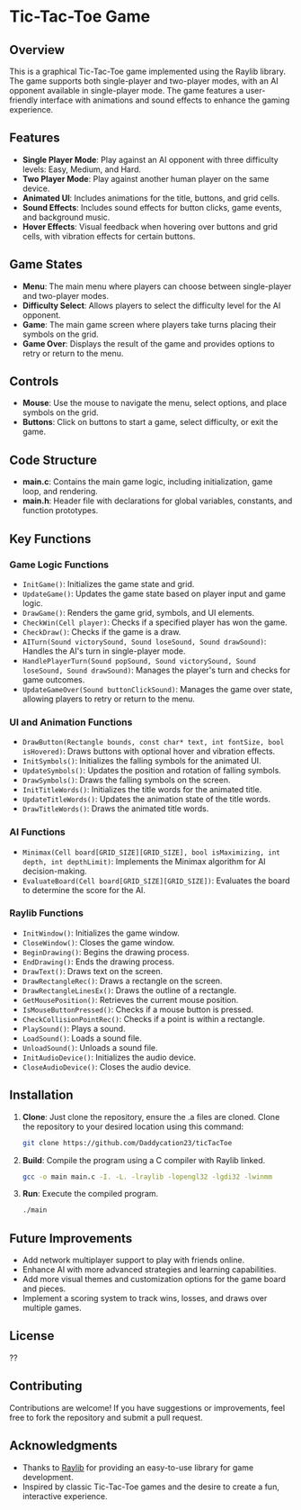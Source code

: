 # Tic-Tac-Toe Game

## Overview

This is a graphical Tic-Tac-Toe game implemented using the Raylib library. The game supports both single-player and two-player modes, with an AI opponent available in single-player mode. The game features a user-friendly interface with animations and sound effects to enhance the gaming experience.

## Features

- **Single Player Mode**: Play against an AI opponent with three difficulty levels: Easy, Medium, and Hard.
- **Two Player Mode**: Play against another human player on the same device.
- **Animated UI**: Includes animations for the title, buttons, and grid cells.
- **Sound Effects**: Includes sound effects for button clicks, game events, and background music.
- **Hover Effects**: Visual feedback when hovering over buttons and grid cells, with vibration effects for certain buttons.

## Game States

- **Menu**: The main menu where players can choose between single-player and two-player modes.
- **Difficulty Select**: Allows players to select the difficulty level for the AI opponent.
- **Game**: The main game screen where players take turns placing their symbols on the grid.
- **Game Over**: Displays the result of the game and provides options to retry or return to the menu.

## Controls

- **Mouse**: Use the mouse to navigate the menu, select options, and place symbols on the grid.
- **Buttons**: Click on buttons to start a game, select difficulty, or exit the game.

## Code Structure

- **main.c**: Contains the main game logic, including initialization, game loop, and rendering.
- **main.h**: Header file with declarations for global variables, constants, and function prototypes.

## Key Functions

### Game Logic Functions
- `InitGame()`: Initializes the game state and grid.
- `UpdateGame()`: Updates the game state based on player input and game logic.
- `DrawGame()`: Renders the game grid, symbols, and UI elements.
- `CheckWin(Cell player)`: Checks if a specified player has won the game.
- `CheckDraw()`: Checks if the game is a draw.
- `AITurn(Sound victorySound, Sound loseSound, Sound drawSound)`: Handles the AI's turn in single-player mode.
- `HandlePlayerTurn(Sound popSound, Sound victorySound, Sound loseSound, Sound drawSound)`: Manages the player's turn and checks for game outcomes.
- `UpdateGameOver(Sound buttonClickSound)`: Manages the game over state, allowing players to retry or return to the menu.

### UI and Animation Functions
- `DrawButton(Rectangle bounds, const char* text, int fontSize, bool isHovered)`: Draws buttons with optional hover and vibration effects.
- `InitSymbols()`: Initializes the falling symbols for the animated UI.
- `UpdateSymbols()`: Updates the position and rotation of falling symbols.
- `DrawSymbols()`: Draws the falling symbols on the screen.
- `InitTitleWords()`: Initializes the title words for the animated title.
- `UpdateTitleWords()`: Updates the animation state of the title words.
- `DrawTitleWords()`: Draws the animated title words.

### AI Functions
- `Minimax(Cell board[GRID_SIZE][GRID_SIZE], bool isMaximizing, int depth, int depthLimit)`: Implements the Minimax algorithm for AI decision-making.
- `EvaluateBoard(Cell board[GRID_SIZE][GRID_SIZE])`: Evaluates the board to determine the score for the AI.

### Raylib Functions
- `InitWindow()`: Initializes the game window.
- `CloseWindow()`: Closes the game window.
- `BeginDrawing()`: Begins the drawing process.
- `EndDrawing()`: Ends the drawing process.
- `DrawText()`: Draws text on the screen.
- `DrawRectangleRec()`: Draws a rectangle on the screen.
- `DrawRectangleLinesEx()`: Draws the outline of a rectangle.
- `GetMousePosition()`: Retrieves the current mouse position.
- `IsMouseButtonPressed()`: Checks if a mouse button is pressed.
- `CheckCollisionPointRec()`: Checks if a point is within a rectangle.
- `PlaySound()`: Plays a sound.
- `LoadSound()`: Loads a sound file.
- `UnloadSound()`: Unloads a sound file.
- `InitAudioDevice()`: Initializes the audio device.
- `CloseAudioDevice()`: Closes the audio device.

## Installation

1. **Clone**: Just clone the repository, ensure the .a files are cloned. Clone the repository to your desired location using this command:
   ```bash
   git clone https://github.com/Daddycation23/ticTacToe
   ```
2. **Build**: Compile the program using a C compiler with Raylib linked.
   ```bash
   gcc -o main main.c -I. -L. -lraylib -lopengl32 -lgdi32 -lwinmm
   ```
3. **Run**: Execute the compiled program.
   ```bash
   ./main
   ```

## Future Improvements

- Add network multiplayer support to play with friends online.
- Enhance AI with more advanced strategies and learning capabilities.
- Add more visual themes and customization options for the game board and pieces.
- Implement a scoring system to track wins, losses, and draws over multiple games.

## License

??

## Contributing

Contributions are welcome! If you have suggestions or improvements, feel free to fork the repository and submit a pull request.

## Acknowledgments

- Thanks to [Raylib](https://www.raylib.com/) for providing an easy-to-use library for game development.
- Inspired by classic Tic-Tac-Toe games and the desire to create a fun, interactive experience.
